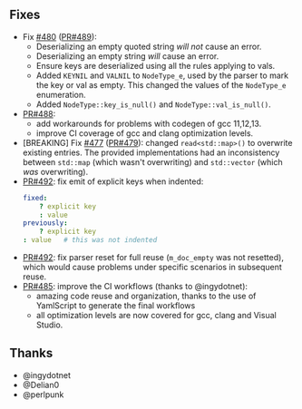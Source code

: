 ## Fixes

- Fix [#480](https://github.com/biojppm/rapidyaml/issues/480) ([PR#489](https://github.com/biojppm/rapidyaml/pull/489)):
  - Deserializing an empty quoted string *will not* cause an error.
  - Deserializing an empty string *will* cause an error.
  - Ensure keys are deserialized using all the rules applying to vals.
  - Added `KEYNIL` and `VALNIL` to `NodeType_e`, used by the parser to mark the key or val as empty. This changed the values of the `NodeType_e` enumeration.
  - Added `NodeType::key_is_null()` and `NodeType::val_is_null()`.
- [PR#488](https://github.com/biojppm/rapidyaml/pull/488):
  - add workarounds for problems with codegen of gcc 11,12,13.
  - improve CI coverage of gcc and clang optimization levels.
- [BREAKING] Fix [#477](https://github.com/biojppm/rapidyaml/issues/477) ([PR#479](https://github.com/biojppm/rapidyaml/pull/479)): changed `read<std::map>()` to overwrite existing entries. The provided implementations had an inconsistency between `std::map` (which wasn't overwriting) and `std::vector` (which *was* overwriting).
- [PR#492](https://github.com/biojppm/rapidyaml/pull/492): fix emit of explicit keys when indented:
  ```yaml
  fixed:
      ? explicit key
      : value
  previously:
      ? explicit key
  : value   # this was not indented
  ```
- [PR#492](https://github.com/biojppm/rapidyaml/pull/492): fix parser reset for full reuse (`m_doc_empty` was not resetted), which would cause problems under specific scenarios in subsequent reuse.
- [PR#485](https://github.com/biojppm/rapidyaml/pull/485): improve the CI workflows (thanks to @ingydotnet):
  - amazing code reuse and organization, thanks to the use of YamlScript to generate the final workflows
  - all optimization levels are now covered for gcc, clang and Visual Studio.


## Thanks

- @ingydotnet
- @Delian0
- @perlpunk
